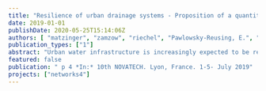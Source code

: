 ```yaml
---
title: "Resilience of urban drainage systems - Proposition of a quantitative approach"
date: 2019-01-01
publishDate: 2020-05-25T15:14:06Z
authors: [ "matzinger", "zamzow", "riechel", "Pawlowsky-Reusing, E.", "rouault" ]
publication_types: ["1"]
abstract: "Urban water infrastructure is increasingly expected to be resilient to change. To support such resilience goals of cities we propose an approach, which quantifies resilience based on observed or simulated system performance and a tolerable threshold of performance. The approach is demonstrated for the performance of urban drainage systems during storm events regarding their impact on receiving surface waters. The exemplary application underlines that resilience can be quantified and that it may support the understanding of system performance. Moreover, different disturbances (such as storm events or technical system failures) can be assessed separately or in combination. The presented approach is suggested as a starting point to be tested and developed further. In order to allow this development, all the functions used were joined in an R package and made freely available online."
featured: false
publication: " p 4 *In:* 10th NOVATECH. Lyon, France. 1-5- July 2019"
projects: ["networks4"]
---
```


